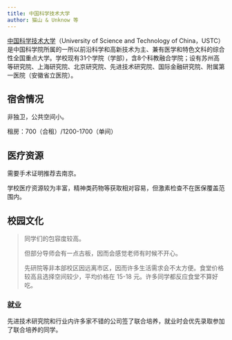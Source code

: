 ```yaml
---
title: 中国科学技术大学
author: 猫山 & Unknow 等
---
```


[中国科学技术大学](https://www.ustc.edu.cn)（University of Science and Technology of China，USTC）是中国科学院所属的一所以前沿科学和高新技术为主、兼有医学和特色文科的综合性全国重点大学。学校现有31个学院（学部），含8个科教融合学院；设有苏州高等研究院、上海研究院、北京研究院、先进技术研究院、国际金融研究院、附属第一医院（安徽省立医院）。

## 宿舍情况

非独卫，公共空间小。

租房：700（合租）/1200-1700（单间）

## 医疗资源

需要手术证明推荐去南京。

学校医疗资源较为丰富，精神类药物等获取相对容易，但激素检查不在医保覆盖范围内。

## 校园文化

> 同学们的包容度较高。
>
> 但部分导师会有一点古板，因而会感觉老师有时候不开心。
>
> 先研院等非本部校区因远离市区，因而许多生活需求会不太方便。食堂价格较高且选择空间较少，平均价格在 15-18 元。许多同学都反应食堂不算好吃。

### 就业

先进技术研究院和行业内许多家不错的公司签了联合培养，就业时会优先录取参加了联合培养的同学。
